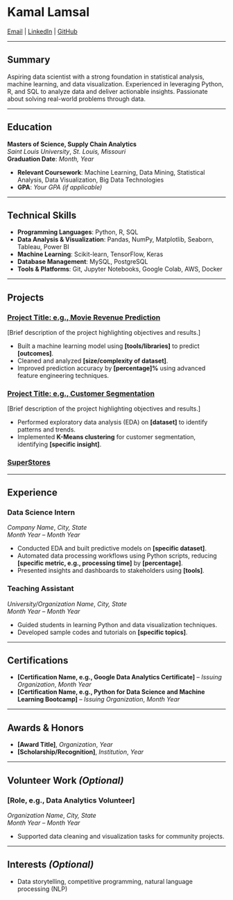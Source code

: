 # **Kamal Lamsal**
[Email](mailto:kamallamsal@gmail.com) | [LinkedIn](https://linkedin.com/in/your-profile) | [GitHub](https://github.com/your-username)

---

## **Summary**
Aspiring data scientist with a strong foundation in statistical analysis, machine learning, and data visualization. Experienced in leveraging Python, R, and SQL to analyze data and deliver actionable insights. Passionate about solving real-world problems through data.

---

## **Education**
**Masters of Science, Supply Chain Analytics**  
*Saint Louis University*, *St. Louis, Missouri*  
**Graduation Date**: *Month, Year*  
- **Relevant Coursework**: Machine Learning, Data Mining, Statistical Analysis, Data Visualization, Big Data Technologies  
- **GPA**: *Your GPA (if applicable)*

---

## **Technical Skills**
- **Programming Languages**: Python, R, SQL  
- **Data Analysis & Visualization**: Pandas, NumPy, Matplotlib, Seaborn, Tableau, Power BI  
- **Machine Learning**: Scikit-learn, TensorFlow, Keras  
- **Database Management**: MySQL, PostgreSQL  
- **Tools & Platforms**: Git, Jupyter Notebooks, Google Colab, AWS, Docker  

---

## **Projects**
### **[Project Title: e.g., Movie Revenue Prediction](https://github.com/your-username/project-repo)**
[Brief description of the project highlighting objectives and results.]  
- Built a machine learning model using **[tools/libraries]** to predict **[outcomes]**.  
- Cleaned and analyzed **[size/complexity of dataset]**.  
- Improved prediction accuracy by **[percentage]%** using advanced feature engineering techniques.  

### **[Project Title: e.g., Customer Segmentation](https://github.com/your-username/project-repo)**
[Brief description of the project highlighting objectives and results.]  
- Performed exploratory data analysis (EDA) on **[dataset]** to identify patterns and trends.  
- Implemented **K-Means clustering** for customer segmentation, identifying **[specific insight]**.  

### **[SuperStores](https://klamsal.github.io/demo)**


---

## **Experience**
### **Data Science Intern**  
*Company Name*, *City, State*  
*Month Year – Month Year*  
- Conducted EDA and built predictive models on **[specific dataset]**.  
- Automated data processing workflows using Python scripts, reducing **[specific metric, e.g., processing time]** by **[percentage]**.  
- Presented insights and dashboards to stakeholders using **[tools]**.  

### **Teaching Assistant**  
*University/Organization Name*, *City, State*  
*Month Year – Month Year*  
- Guided students in learning Python and data visualization techniques.  
- Developed sample codes and tutorials on **[specific topics]**.

---

## **Certifications**
- **[Certification Name, e.g., Google Data Analytics Certificate]** – *Issuing Organization*, *Month Year*  
- **[Certification Name, e.g., Python for Data Science and Machine Learning Bootcamp]** – *Issuing Organization*, *Month Year*  

---

## **Awards & Honors**
- **[Award Title]**, *Organization*, *Year*  
- **[Scholarship/Recognition]**, *Institution*, *Year*  

---

## **Volunteer Work** *(Optional)*  
### **[Role, e.g., Data Analytics Volunteer]**  
*Organization Name*, *City, State*  
*Month Year – Month Year*  
- Supported data cleaning and visualization tasks for community projects.

---

## **Interests** *(Optional)*  
- Data storytelling, competitive programming, natural language processing (NLP)

